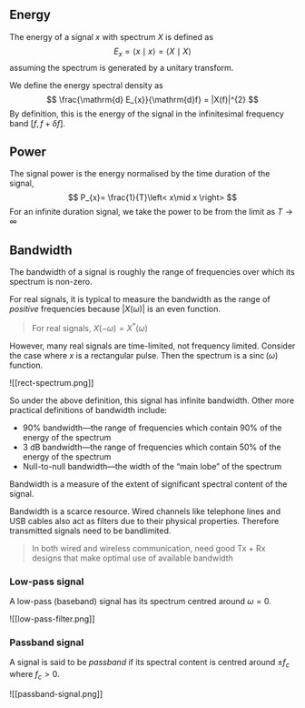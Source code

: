 ## Energy
The energy of a signal $x$ with spectrum $X$ is defined as 
$$
E_{x}=\left< x\mid x \right> = \left< X\mid X \right> 
$$
assuming the spectrum is generated by a unitary transform.

We define the energy spectral density as
$$
\frac{\mathrm{d} E_{x}}{\mathrm{d}f} = |X(f)|^{2}
$$
By definition, this is the energy of the signal in the infinitesimal frequency band $[f,f+\delta f].$

## Power
The signal power is the energy normalised by the time duration of the signal,
$$
P_{x}= \frac{1}{T}\left< x\mid x \right> 
$$
For an infinite duration signal, we take the power to be from the limit as $T\to \infty$

## Bandwidth
The bandwidth of a signal is roughly the range of frequencies over which its spectrum is non-zero.

For real signals, it is typical to measure the bandwidth as the range of *positive* frequencies because $|X(\omega)|$ is an even function.

>For real signals, $X(-\omega)=X^{*}(\omega)$

However, many real signals are time-limited, not frequency limited. Consider the case where $x$ is a rectangular pulse. Then the spectrum is a $\operatorname{sinc}(\omega)$ function.

![[rect-spectrum.png]]

So under the above definition, this signal has infinite bandwidth. Other more practical definitions of bandwidth include:
- 90% bandwidth—the range of frequencies which contain 90% of the energy of the spectrum
- 3 dB bandwidth—the range of frequencies which contain 50% of the energy of the spectrum
- Null-to-null bandwidth—the width of the “main lobe” of the spectrum

Bandwidth is a measure of the extent of significant spectral content of the signal.

Bandwidth is a scarce resource. Wired channels like telephone lines and USB cables also act as filters due to their physical properties. Therefore transmitted signals need to be bandlimited.

>In both wired and wireless communication, need good Tx + Rx designs that make optimal use of available bandwidth 
### Low-pass signal
A low-pass (baseband) signal has its spectrum centred around $\omega=0.$

![[low-pass-filter.png]]

### Passband signal
A signal is said to be *passband* if its spectral content is centred around $\pm f_{c}$ where $f_{c}>0.$

![[passband-signal.png]]
